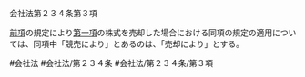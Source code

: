 会社法第２３４条第３項

[前項](会社法＿＿＿＿第２３４条第２項)の規定により[第一項](会社法＿＿＿＿第２３４条第１項)の株式を売却した場合における同項の規定の適用については、同項中「競売により」とあるのは、「売却により」とする。

#会社法
#会社法/第２３４条
#会社法/第２３４条/第３項
